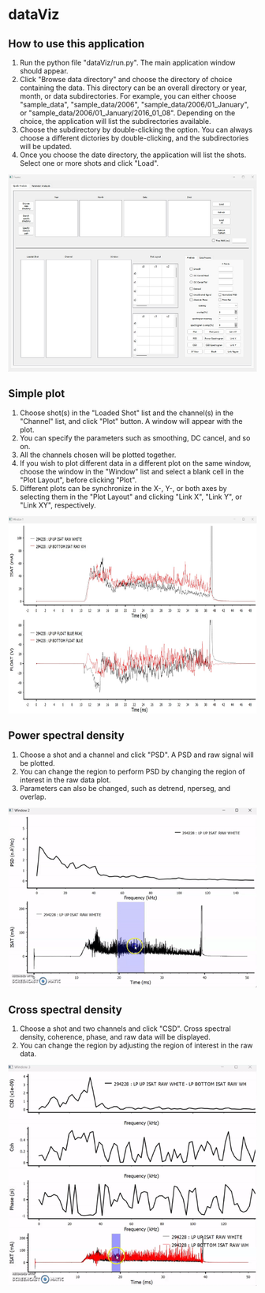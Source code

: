 # dataViz

## How to use this application
1. Run the python file "dataViz/run.py". The main application window
   should appear.
2. Click "Browse data directory" and choose the directory of choice
   containing the data. This directory can be an overall directory or
year, month, or data subdirectories. For example, you can either choose
"sample_data", "sample_data/2006", "sample_data/2006/01_January", or "sample_data/2006/01_January/2016_01_08". Depending on the choice, the application will list the subdirectories available.
3. Choose the subdirectory by double-clicking the option. You can always
   choose a different dictories by double-clicking, and the
subdirectories will be updated. 
4. Once you choose the date directory, the application will list the
   shots. Select one or more shots and click "Load".

<img src="./images/home.jpg" alt="home" height="400">


## Simple plot
1. Choose shot(s) in the "Loaded Shot" list and the channel(s) in the
   "Channel" list, and click "Plot" button. A window will appear with
the plot. 
2. You can specify the parameters such as smoothing, DC cancel, and so
   on. 
3. All the channels chosen will be plotted together. 
4. If you wish to plot different data in a different plot on the same
   window, choose the window in the "Window" list and select a blank
cell in the "Plot Layout", before clicking "Plot". 
5. Different plots can be synchronize in the X-, Y-, or both axes by
   selecting them in the "Plot Layout" and clicking "Link X", "Link Y",
or "Link XY", respectively.

<img src="./images/plot.jpg" alt="plot" height="400">

## Power spectral density
1. Choose a shot and a channel and click "PSD". A PSD and raw signal
   will be plotted. 
2. You can change the region to perform PSD by changing the region of
   interest in the raw data plot.
3. Parameters can also be changed, such as detrend, nperseg, and
   overlap.

<img src="./images/psd.gif" style="width: 700px; height: auto;">

## Cross spectral density
1. Choose a shot and two channels and click "CSD". Cross spectral
   density, coherence, phase, and raw data will be displayed. 
2. You can change the region by adjusting the region of interest in the
   raw data.
  
   
<img src="./images/csd.gif" style="width: 700px; height: auto;">



